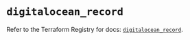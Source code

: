 # `digitalocean_record`

Refer to the Terraform Registry for docs: [`digitalocean_record`](https://registry.terraform.io/providers/digitalocean/digitalocean/2.63.0/docs/resources/record).

